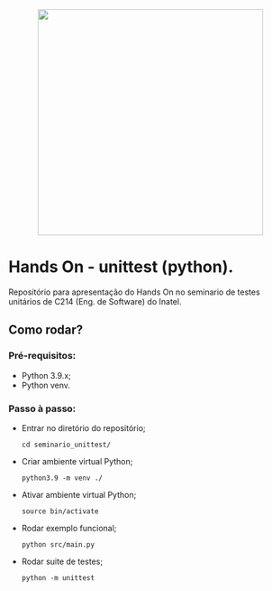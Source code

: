 <div align="center">
<img src="https://user-images.githubusercontent.com/112650257/195737127-2c8c042a-6f7e-40e6-a590-f63d0dabc38b.PNG" width="400px" />
</div>


# Hands On - unittest (python).
Repositório para apresentação do Hands On no seminario de testes unitários de C214 (Eng. de Software) do Inatel.

## Como rodar?
### Pré-requisitos:
- Python 3.9.x;
- Python venv.

### Passo à passo:
- Entrar no diretório do repositório;
  ```
  cd seminario_unittest/
  ```

- Criar ambiente virtual Python;
  ```
  python3.9 -m venv ./
  ```

- Ativar ambiente virtual Python;
  ```
  source bin/activate
  ```

- Rodar exemplo funcional;
  ```
  python src/main.py
  ```

- Rodar suite de testes;
  ```
  python -m unittest
  ```
